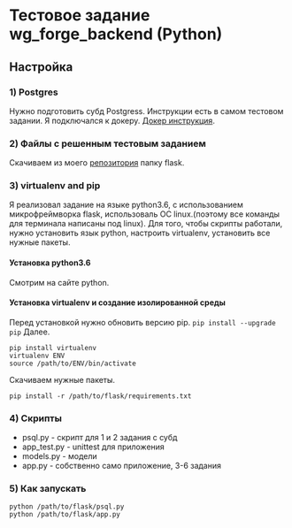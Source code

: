 #  Тестовое задание wg_forge_backend (Python)
## Настройка
### 1) Postgres
Нужно подготовить субд Postgress. Инструкции есть в самом тестовом задании. Я подключался к докеру. [Докер инструкция](https://github.com/wgnet/wg_forge_backend/blob/master/docker_instructions.md).
### 2) Файлы с решенным тестовым заданием
Скачиваем из моего [репозитория](https://github.com/dolshevsk/test-work) папку flask.
### 3) virtualenv and pip
Я реализовал задание на языке python3.6, с использованием микрофреймворка flask, использоваль ОС linux.(поэтому все команды для терминала написаны под linux).
Для того, чтобы скрипты работали, нужно установить язык python, настроить virtualenv, установить все нужные пакеты.
#### Установка python3.6
Смотрим на сайте python.
#### Установка virtualenv и создание изолированной среды
Перед установкой нужно обновить версию pip.
 ```pip install --upgrade pip```
Далее.
```
pip install virtualenv
virtualenv ENV
source /path/to/ENV/bin/activate
```
Скачиваем нужные пакеты. 
```
pip install -r /path/to/flask/requirements.txt
```
### 4) Скрипты
* psql.py - скрипт для 1 и 2 задания с субд
* app_test.py - unittest для приложения
* models.py - модели
* app.py - собственно само приложение, 3-6 задания
### 5) Как запускать
```
python /path/to/flask/psql.py
python /path/to/flask/app.py
```
